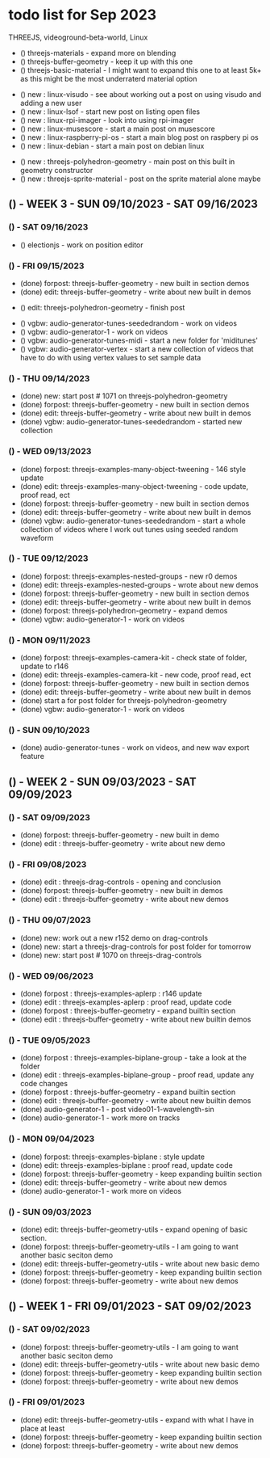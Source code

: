 # todo list for Sep 2023

THREEJS, videoground-beta-world, Linux

<!-------- ----------
-- EDIT 5k+ - Focus more so on a top ten of sorts to get to 5000+ words and 10+ demos and beyond
---------- --------->
* () threejs-materials - expand more on blending
* () threejs-buffer-geometry - keep it up with this one
* () threejs-basic-material - I might want to expand this one to at least 5k+ as this might be the most underraterd material option
<!-------- ----------
-- NEW POST IDEAS FOR LINUX
---------- --------->
* () new : linux-visudo - see about working out a post on using visudo and adding a new user
* () new : linux-lsof - start new post on listing open files
* () new : linux-rpi-imager - look into using rpi-imager
* () new : linux-musescore - start a main post on musescore
* () new : linux-raspberry-pi-os - start a main blog post on raspbery pi os
* () new : linux-debian - start a main post on debian linux
<!-------- ----------
-- NEW POST IDEAS THREEJS
---------- --------->
* () new : threejs-polyhedron-geometry - main post on this built in geometry constructor
* () new : threejs-sprite-material - post on the sprite material alone maybe

<!-------- ----------
-- WEEK 3
---------- --------->
## () - WEEK 3 - SUN 09/10/2023 - SAT 09/16/2023

### () - SAT 09/16/2023
<!-- electionjs -->
* () electionjs - work on position editor

### () - FRI 09/15/2023
* (done) forpost: threejs-buffer-geometry - new built in section demos
* (done) edit: threejs-buffer-geometry -  write about new built in demos
<!-- edit -->
* () edit: threejs-polyhedron-geometry - finish post
<!-- videoground-beta-world -->
* () vgbw: audio-generator-tunes-seededrandom - work on videos
* () vgbw: audio-generator-1 - work on videos
* () vgbw: audio-generator-tunes-midi - start a new folder for 'miditunes'
* () vgbw: audio-generator-vertex - start a new collection of videos that have to do with using vertex values to set sample data

### () - THU 09/14/2023
* (done) new: start post # 1071 on threejs-polyhedron-geometry
* (done) forpost: threejs-buffer-geometry - new built in section demos
* (done) edit: threejs-buffer-geometry -  write about new built in demos
* (done) vgbw: audio-generator-tunes-seededrandom - started new collection

### () - WED 09/13/2023
* (done) forpost: threejs-examples-many-object-tweening - 146 style update
* (done) edit: threejs-examples-many-object-tweening - code update, proof read, ect
* (done) forpost: threejs-buffer-geometry - new built in section demos
* (done) edit: threejs-buffer-geometry -  write about new built in demos
* (done) vgbw: audio-generator-tunes-seededrandom - start a whole collection of videos where I work out tunes using seeded random waveform

### () - TUE 09/12/2023
* (done) forpost: threejs-examples-nested-groups - new r0 demos
* (done) edit: threejs-examples-nested-groups - wrote about new demos
* (done) forpost: threejs-buffer-geometry - new built in section demos
* (done) edit: threejs-buffer-geometry -  write about new built in demos
* (done) forpost: threejs-polyhedron-geometry - expand demos
* (done) vgbw: audio-generator-1 - work on videos

### () - MON 09/11/2023
* (done) forpost: threejs-examples-camera-kit - check state of folder, update to r146
* (done) edit: threejs-examples-camera-kit - new code, proof read, ect
* (done) forpost: threejs-buffer-geometry - new built in section demos
* (done) edit: threejs-buffer-geometry -  write about new built in demos
* (done) start a for post folder for threejs-polyhedron-geometry
* (done) vgbw: audio-generator-1 - work on videos

### () - SUN 09/10/2023
* (done) audio-generator-tunes - work on videos, and new wav export feature

<!-------- ----------
-- WEEK 2
---------- --------->
## () - WEEK 2 - SUN 09/03/2023 - SAT 09/09/2023

### () - SAT 09/09/2023
* (done) forpost: threejs-buffer-geometry - new built in demo
* (done) edit : threejs-buffer-geometry - write about new demo

### () - FRI 09/08/2023
* (done) edit : threejs-drag-controls - opening and conclusion
* (done) forpost: threejs-buffer-geometry - new built in demos
* (done) edit : threejs-buffer-geometry - write about new demos

### () - THU 09/07/2023
* (done) new: work out a new r152 demo on drag-controls
* (done) new: start a threejs-drag-controls for post folder for tomorrow
* (done) new: start post # 1070 on threejs-drag-controls

### () - WED 09/06/2023
* (done) forpost : threejs-examples-aplerp : r146 update
* (done) edit : threejs-examples-aplerp : proof read, update code
* (done) forpost : threejs-buffer-geometry - expand builtin section
* (done) edit : threejs-buffer-geometry - write about new builtin demos


### () - TUE 09/05/2023
* (done) forpost : threejs-examples-biplane-group - take a look at the folder
* (done) edit : threejs-examples-biplane-group - proof read, update any code changes
* (done) forpost : threejs-buffer-geometry - expand builtin section
* (done) edit : threejs-buffer-geometry - write about new builtin demos
* (done) audio-generator-1 - post video01-1-wavelength-sin
* (done) audio-generator-1 - work more on tracks

### () - MON 09/04/2023
* (done) forpost: threejs-examples-biplane : style update
* (done) edit: threejs-examples-biplane : proof read, update code
* (done) forpost: threejs-buffer-geometry - keep expanding builtin section
* (done) edit: threejs-buffer-geometry - write about new demos
* (done) audio-generator-1 - work more on videos

### () - SUN 09/03/2023
* (done) edit: threejs-buffer-geometry-utils - expand opening of basic section.
* (done) forpost: threejs-buffer-geometry-utils - I am going to want another basic seciton demo
* (done) edit: threejs-buffer-geometry-utils - write about new basic demo
* (done) forpost: threejs-buffer-geometry - keep expanding builtin section
* (done) forpost: threejs-buffer-geometry - write about new demos

<!-------- ----------
-- WEEK 1
---------- --------->
## () - WEEK 1 - FRI 09/01/2023 - SAT 09/02/2023

### () - SAT 09/02/2023
* (done) forpost: threejs-buffer-geometry-utils - I am going to want another basic seciton demo
* (done) edit: threejs-buffer-geometry-utils - write about new basic demo
* (done) forpost: threejs-buffer-geometry - keep expanding builtin section
* (done) forpost: threejs-buffer-geometry - write about new demos

### () - FRI 09/01/2023
* (done) edit: threejs-buffer-geometry-utils - expand with what I have in place at least
* (done) forpost: threejs-buffer-geometry - keep expanding builtin section
* (done) forpost: threejs-buffer-geometry - write about new demos


